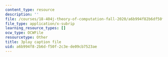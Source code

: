 ```yaml
---
content_type: resource
description: ''
file: /courses/18-404j-theory-of-computation-fall-2020/a6b994f82b6df50f2c3ede09cb7523ae_7J1HD9rqEB4.srt
file_type: application/x-subrip
learning_resource_types: []
ocw_type: OCWFile
resourcetype: Other
title: 3play caption file
uid: a6b994f8-2b6d-f50f-2c3e-de09cb7523ae
---
```

